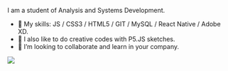 I am a student of Analysis and Systems Development.
- 🔭 My skills: JS / CSS3 / HTML5 / GIT / MySQL / React Native / Adobe XD.
- 🌱 I also like to do creative codes with P5.JS sketches.
- 🤝 I’m looking to collaborate and learn in your company. 

[<img src="https://img.shields.io/badge/linkedin-%230077B5.svg?&style=for-the-badge&logo=linkedin&logoColor=white" />](https://www.linkedin.com/in/carolina-longo-valdrighi/)
